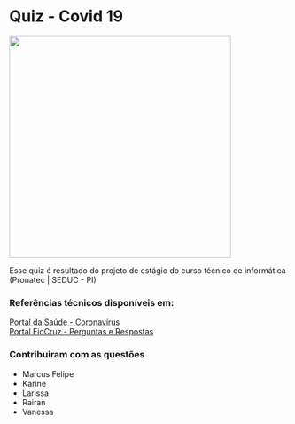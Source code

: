 # Quiz - Covid 19

<img src="https://i.imgur.com/AsjQFyQ.png" height="400px">

Esse quiz é resultado do projeto de estágio do curso técnico de informática (Pronatec | SEDUC - PI)

### Referências técnicos disponíveis em:
[Portal da Saúde - Coronavírus](https://coronavirus.saude.gov.br/)\
[Portal FioCruz - Perguntas e Respostas](
https://portal.fiocruz.br/coronavirus/perguntas-e-respostas)

### Contribuiram com as questões

- Marcus Felipe
- Karine
- Larissa
- Rairan
- Vanessa
